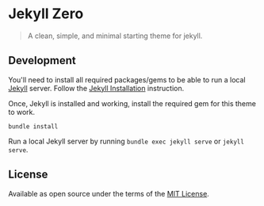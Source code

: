 # Jekyll Zero

> A clean, simple, and minimal starting theme for jekyll.

## Development

You'll need to install all required packages/gems to be able to run a local [Jekyll](https://jekyllrb.com/) server. Follow the [Jekyll Installation](https://jekyllrb.com/docs/) instruction.

Once, Jekyll is installed and working, install the required gem for this theme to work.

`bundle install`

Run a local Jekyll server by running `bundle exec jekyll serve` or `jekyll serve`.

## License

Available as open source under the terms of the [MIT License](https://opensource.org/licenses/MIT).
